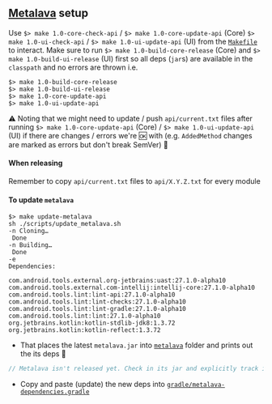 ## [Metalava](https://android.googlesource.com/platform/tools/metalava/) setup

Use `$> make 1.0-core-check-api` / `$> make 1.0-core-update-api` (Core) `$> make 1.0-ui-check-api` / `$> make 1.0-ui-update-api` (UI) from the [`Makefile`](https://github.com/mapbox/mapbox-navigation-android/blob/master/Makefile) to interact. Make sure to run `$> make 1.0-build-core-release` (Core) and `$> make 1.0-build-ui-release` (UI) first so all deps (`jar`s) are available in the `classpath` and no errors are thrown i.e.

```
$> make 1.0-build-core-release
$> make 1.0-build-ui-release
$> make 1.0-core-update-api
$> make 1.0-ui-update-api
```

:warning: Noting that we might need to update / push `api/current.txt` files after running `$> make 1.0-core-update-api` (Core) / `$> make 1.0-ui-update-api` (UI) if there are changes / errors we're 🆗 with (e.g. `AddedMethod` changes are marked as errors but don't break SemVer) 🚀

#### When releasing

Remember to copy `api/current.txt` files to `api/X.Y.Z.txt` for every module

#### To update `metalava`

```
$> make update-metalava
sh ./scripts/update_metalava.sh
-n Cloning…
 Done
-n Building…
 Done
-e
Dependencies:

com.android.tools.external.org-jetbrains:uast:27.1.0-alpha10
com.android.tools.external.com-intellij:intellij-core:27.1.0-alpha10
com.android.tools.lint:lint-api:27.1.0-alpha10
com.android.tools.lint:lint-checks:27.1.0-alpha10
com.android.tools.lint:lint-gradle:27.1.0-alpha10
com.android.tools.lint:lint:27.1.0-alpha10
org.jetbrains.kotlin:kotlin-stdlib-jdk8:1.3.72
org.jetbrains.kotlin:kotlin-reflect:1.3.72
```

- That places the latest `metalava.jar` into [`metalava`](https://github.com/mapbox/mapbox-navigation-android/blob/master/metalava) folder and prints out the its deps 👀

```groovy
// Metalava isn't released yet. Check in its jar and explicitly track its transitive deps.
```

- Copy and paste (update) the new deps into [`gradle/metalava-dependencies.gradle`](https://github.com/mapbox/mapbox-navigation-android/blob/master/gradle/metalava-dependencies.gradle)